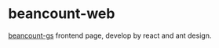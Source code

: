 # beancount-web

[beancount-gs](https://github.com/BaoXuebin/beancount-gs) frontend page, develop by react and ant design.
